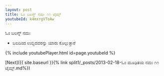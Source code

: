 ```yaml
---
layout: post
title: ಓಂ ಬಲಗ್ನ್ ನಮಃ ೧೧ ಟೈಮ್ಸ್
youtubeId: k4mxrgVToAw
---
```

 
 
 ಓಂ ಬಲಗ್ನ್ ನಮಃ  
 
 -  ಬಲದಿಂದ ಉಬ್ಬಿದವರನ್ನು ಯಾರು ಕೊಲ್ಲುತ್ತಾರೆ 
 
  
 
  
 
 
 
 
 
 


{% include youtubePlayer.html id=page.youtubeId %}
 
[Next]({{ site.baseurl }}{% link  split1/_posts/2013-02-18-ಓಂ ಮೂಢಿತಯ ನಮಃ ೧೧ ಟೈಮ್ಸ್.md%})
 
